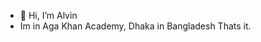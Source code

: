 - 👋 Hi, I’m Alvin
- Im in Aga Khan Academy, Dhaka in Bangladesh
Thats it.
<!---
AlvinAhammed002/AlvinAhammed002 is a ✨ special ✨ repository because its `README.md` (this file) appears on your GitHub profile.
You can click the Preview link to take a look at your changes.
--->
